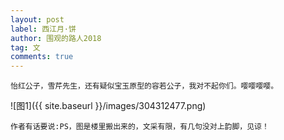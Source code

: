 ```yaml
---
layout: post
label: 西江月·饼
author: 围观的路人2018
tag: 文
comments: true
---
```


    怡红公子，雪芹先生，还有疑似宝玉原型的容若公子，我对不起你们。嘤嘤嘤嘤。


![图1]({{ site.baseurl }}/images/304312477.png)

    作者有话要说:PS，图是楼里搬出来的，文采有限，有几句没对上韵脚，见谅！
